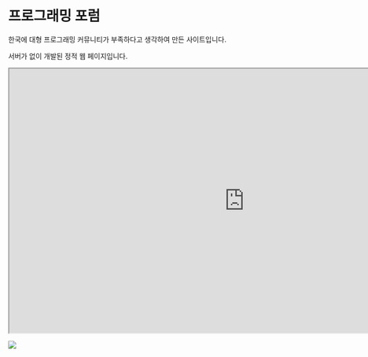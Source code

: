 # 프로그래밍 포럼

한국에 대형 프로그래밍 커뮤니티가 부족하다고 생각하여 만든 사이트입니다.

서버가 없이 개발된 정적 웹 페이지입니다.

<iframe width="956" height="538" src="https://rr1---sn-ogul7n7d.c.drive.google.com/videoplayback?expire=1645528550&ei=po0UYt6hAo__-LYPzbC_6AI&ip=125.190.48.161&cp=QVRJV0ZfV1VTQVhPOkZKQkpTczdQWmNneFc5Z3RSOTh3bV9NUVdCdW1SOUFEMVdKX1pmUTZnaEM&id=b49518061713d24a&itag=22&source=webdrive&requiressl=yes&mh=-K&mm=32&mn=sn-ogul7n7d&ms=su&mv=u&mvi=1&pl=24&ttl=transient&susc=dr&driveid=1DCt0lIiR6yJxuVV6SLROj3sjHMdGSmUD&app=explorer&mime=video/mp4&vprv=1&prv=1&dur=58.816&lmt=1645513194518096&mt=1645513869&txp=0016224&sparams=expire,ei,ip,cp,id,itag,source,requiressl,ttl,susc,driveid,app,mime,vprv,prv,dur,lmt&sig=AOq0QJ8wRQIgSbmK4oMEEUE6nlc6EvR2bsSNcjhRazhtwLDJHQjcykQCIQDkUyjAi82kBeJKdQRUEUsC3KZvK5RXx7efOtrQ5i_Fvw==&lsparams=mh,mm,mn,ms,mv,mvi,pl&lsig=AG3C_xAwRAIgAykFbgXuNiXnOwNsZYmgzaaMuIK30g4rEQB8PQZztbUCIA6wnvkwh6BNuiajptwSCy73oCoIPFmeh237V7ahZu1e&cpn=EixWsi6c7-QLvEVS&c=WEB_EMBEDDED_PLAYER&cver=1.20220216.01.00""></iframe>


![](https://rr1---sn-ogul7n7d.c.drive.google.com/videoplayback?expire=1645528550&ei=po0UYt6hAo__-LYPzbC_6AI&ip=125.190.48.161&cp=QVRJV0ZfV1VTQVhPOkZKQkpTczdQWmNneFc5Z3RSOTh3bV9NUVdCdW1SOUFEMVdKX1pmUTZnaEM&id=b49518061713d24a&itag=22&source=webdrive&requiressl=yes&mh=-K&mm=32&mn=sn-ogul7n7d&ms=su&mv=u&mvi=1&pl=24&ttl=transient&susc=dr&driveid=1DCt0lIiR6yJxuVV6SLROj3sjHMdGSmUD&app=explorer&mime=video/mp4&vprv=1&prv=1&dur=58.816&lmt=1645513194518096&mt=1645513869&txp=0016224&sparams=expire,ei,ip,cp,id,itag,source,requiressl,ttl,susc,driveid,app,mime,vprv,prv,dur,lmt&sig=AOq0QJ8wRQIgSbmK4oMEEUE6nlc6EvR2bsSNcjhRazhtwLDJHQjcykQCIQDkUyjAi82kBeJKdQRUEUsC3KZvK5RXx7efOtrQ5i_Fvw==&lsparams=mh,mm,mn,ms,mv,mvi,pl&lsig=AG3C_xAwRAIgAykFbgXuNiXnOwNsZYmgzaaMuIK30g4rEQB8PQZztbUCIA6wnvkwh6BNuiajptwSCy73oCoIPFmeh237V7ahZu1e&cpn=EixWsi6c7-QLvEVS&c=WEB_EMBEDDED_PLAYER&cver=1.20220216.01.00)
